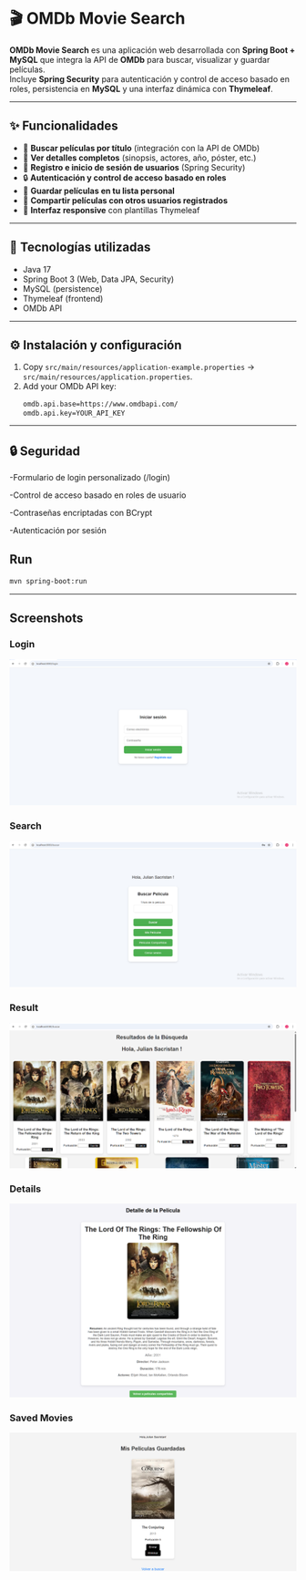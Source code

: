 # 🎬 OMDb Movie Search 

**OMDb Movie Search** es una aplicación web desarrollada con **Spring Boot + MySQL** que integra la API de **OMDb** para buscar, visualizar y guardar películas.  
Incluye **Spring Security** para autenticación y control de acceso basado en roles, persistencia en **MySQL** y una interfaz dinámica con **Thymeleaf**.  

---

## ✨ Funcionalidades  

* 🔎 **Buscar películas por título** (integración con la API de OMDb)  
* 📖 **Ver detalles completos** (sinopsis, actores, año, póster, etc.)  
* 👤 **Registro e inicio de sesión de usuarios** (Spring Security)  
* 🔒 **Autenticación y control de acceso basado en roles**  
* 💾 **Guardar películas en tu lista personal**  
* 🤝 **Compartir películas con otros usuarios registrados**  
* 🎨 **Interfaz responsive** con plantillas Thymeleaf  

---

## 🚀 Tecnologías utilizadas  

- Java 17  
- Spring Boot 3 (Web, Data JPA, Security)  
- MySQL (persistence)  
- Thymeleaf (frontend)  
- OMDb API  

---

## ⚙️ Instalación y configuración  
1. Copy `src/main/resources/application-example.properties` → `src/main/resources/application.properties`.
2. Add your OMDb API key:
   ```properties
   omdb.api.base=https://www.omdbapi.com/
   omdb.api.key=YOUR_API_KEY
   ```

---

## 🔒 Seguridad

   -Formulario de login personalizado (/login)

   -Control de acceso basado en roles de usuario

   -Contraseñas encriptadas con BCrypt

   -Autenticación por sesión

## Run
```bash
mvn spring-boot:run
```
---

## Screenshots

### Login
![Login](docs/screenshots/login.png)

### Search
![Search](docs/screenshots/search.png)

### Result
![Result](docs/screenshots/result.png)

### Details
![Details](docs/screenshots/details.png)

### Saved Movies
![Saved](docs/screenshots/saved.png)

